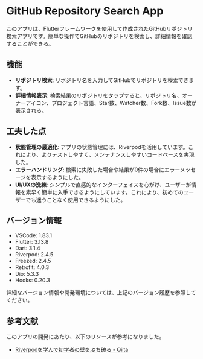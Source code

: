 # GitHub Repository Search App

このアプリは、Flutterフレームワークを使用して作成されたGitHubリポジトリ検索アプリです。簡単な操作でGitHubのリポジトリを検索し、詳細情報を確認することができる。

## 機能

- **リポジトリ検索**: リポジトリ名を入力してGitHubでリポジトリを検索できます。
- **詳細情報表示**: 検索結果のリポジトリをタップすると、リポジトリ名、オーナーアイコン、プロジェクト言語、Star数、Watcher数、Fork数、Issue数が表示される。

## 工夫した点

- **状態管理の最適化**: アプリの状態管理には、Riverpodを活用しています。これにより、よりテストしやすく、メンテナンスしやすいコードベースを実現した。
- **エラーハンドリング**: 検索に失敗した場合や結果が0件の場合にエラーメッセージを表示するようにした。
- **UI/UXの洗練**: シンプルで直感的なインターフェイスを心がけ、ユーザーが情報を素早く簡単に入手できるようにしています。これにより、初めてのユーザーでも迷うことなく使用できるようにした。

## バージョン情報

- VSCode: 1.83.1
- Flutter: 3.13.8
- Dart: 3.1.4
- Riverpod: 2.4.5
- Freezed: 2.4.5
- Retrofit: 4.0.3
- Dio: 5.3.3
- Hooks: 0.20.3

詳細なバージョン情報や開発環境については、上記のバージョン履歴を参照してください。

## 参考文献

このアプリの開発にあたり、以下のリソースが参考になりました。

- [Riverpodを学んで初学者の壁をぶち破る - Qiita](https://qiita.com/taisei_dev/items/4c9d9572a56051a1d51f)
